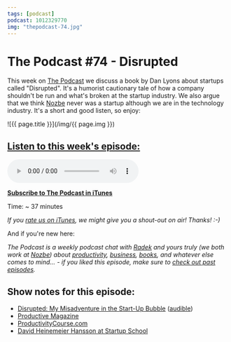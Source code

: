 ```yaml
---
tags: [podcast]
podcast: 1012329770
img: "thepodcast-74.jpg"
---
```


# The Podcast #74 - Disrupted

This week on [The Podcast][p] we discuss a book by Dan Lyons about startups called "Disrupted". It's a humorist cautionary tale of how a company shouldn't be run and what's broken at the startup industry. We also argue that we think [Nozbe][n] never was a startup although we are in the technology industry. It's a short and good listen, so enjoy:

<!--More-->

![{{ page.title }}](/img/{{ page.img }})

## [Listen to this week's episode:][e]

<audio controls>
<source src="https://files.nozbe.com/podcast/074.mp3" type="audio/mpeg">
</audio>

**[Subscribe to The Podcast in iTunes][i]**

Time: ~ 37 minutes

*If you [rate us on iTunes][i], we might give you a shout-out on air! Thanks! :-)*

And if you're new here:

*The Podcast is a weekly podcast chat with [Radek][r] and yours truly (we both work at [Nozbe][n]) about [productivity](/productivity), [business](/business), [books](/books), and whatever else comes to mind… - if you liked this episode, make sure to [check out past episodes](/podcast).*

## Show notes for this episode:

  * [Disrupted: My Misadventure in the Start-Up Bubble](https://www.amazon.com/Disrupted-My-Misadventure-Start-Up-Bubble/dp/0316306088/) ([audible](http://www.audible.com/pd/Bios-Memoirs/Disrupted-Audiobook/B01DDV7SXY/))
  * [Productive Magazine](http://productivemag.com/)
  * [ProductivityCourse.com](http://productivitycourse.com/)
  * [David Heinemeier Hansson at Startup School](https://www.youtube.com/watch?v=0CDXJ6bMkMY)

[e]: http://thepodcast.fm/episodes/74

[p]: https://michael.gratis/thepodcastfm
[n]: https://nozbe.com/?a=mike
[r]: https://michael.gratis/radex
[i]: https://michael.gratis/thepodcast
